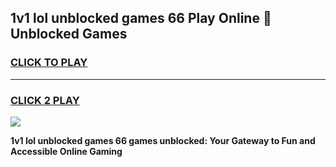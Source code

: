
## 1v1 lol unblocked games 66 Play Online 👋 Unblocked Games
<h3>
<a href="https://premium.freeplayer.one?title=1v1_lol_unblocked_games_66&ref=19F">CLICK TO PLAY</a></h3>
<hr>

<h3>
<a href="https://premium.freeplayer.one?title=1v1_lol_unblocked_games_66&ref=19F">CLICK 2 PLAY</a>
  
</h3>

<a href="https://premium.freeplayer.one?title=1v1_lol_unblocked_games_66&ref=19F"><img src="https://clearcache.store/games.png"></a>


**1v1 lol unblocked games 66 games unblocked: Your Gateway to Fun and Accessible Online Gaming**
